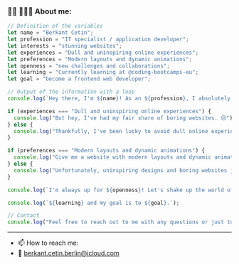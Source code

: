 ### 😶‍🌫️ 👨🏻‍💻 About me:

```javascript
// Definition of the variables
let name = "Berkant Cetin";
let profession = "IT specialist / application developer";
let interests = "stunning websites";
let experiences = "Dull and uninspiring online experiences";
let preferences = "Modern layouts and dynamic animations";
let openness = "new challenges and collaborations";
let learning = "Currently learning at @coding-bootcamps-eu";
let goal = "become a frontend web developer";

// Output of the information with a loop
console.log(`Hey there, I'm ${name}! As an ${profession}, I absolutely love creating ${interests}.`);

if (experiences === "Dull and uninspiring online experiences") {
  console.log("But hey, I've had my fair share of boring websites. 😒");
} else {
  console.log("Thankfully, I've been lucky to avoid dull online experiences. 😄");
}

if (preferences === "Modern layouts and dynamic animations") {
  console.log("Give me a website with modern layouts and dynamic animations, and I'm in love! 😍");
} else {
  console.log("Unfortunately, uninspiring designs and boring websites just don't do it for me. 😔");
}

console.log(`I'm always up for ${openness}! Let's shake up the world of web design together.`);

console.log(`${learning} and my goal is to ${goal}.`);

// Contact
console.log("Feel free to reach out to me with any questions or just to chat. Let's make the web awesome!");

```
---
- 📫 How to reach me:
- 📨 berkant.cetin.berlin@icloud.com

<!--
- I'm Berkant Cetin, a passionate Application Development Specialist
- I ❤️ stunning websites
- Dull and uninspiring online experiences = nay 😒
- Modern layouts and dynamic animations = yay 😍
- I'm open to new challenges and collaborations, let's shake up the world of web design together!
- Feel free to reach out to me with any questions or just to chat.
---
- 📫 How to reach me:
- 📨 berkant.cetin.berlin@icloud.com


**Beggsn/Beggsn** is a ✨ _special_ ✨ repository because its `README.md` (this file) appears on your GitHub profile.

Here are some ideas to get you started:

- 🔭 I’m currently working on ...
- 🌱 I’m currently learning ...
- 👯 I’m looking to collaborate on ...
- 🤔 I’m looking for help with ...
- 💬 Ask me about ...
- 📫 How to reach me: ...
- 😄 Pronouns: ...
- ⚡ Fun fact: ...
-->
